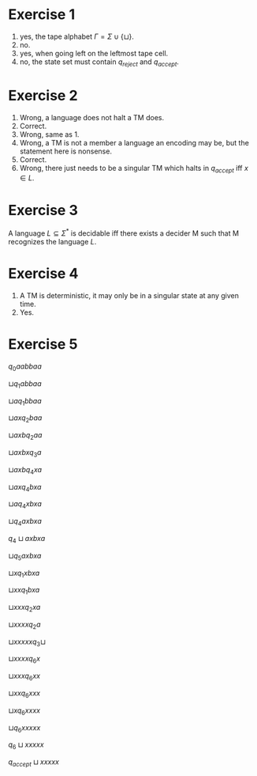 # Exercise 1
1. yes, the tape alphabet $\Gamma = \Sigma \cup \{\sqcup\}$.
2. no.
3. yes, when going left on the leftmost tape cell.
4. no, the state set must contain $q_{reject}$ and $q_{accept}$.

# Exercise 2
1. Wrong, a language does not halt a TM does.
2. Correct.
3. Wrong, same as 1.
4. Wrong, a TM is not a member a language an encoding may be, but the statement here is nonsense.
5. Correct.
6. Wrong, there just needs to be a singular TM which halts in $q_{accept}$ iff $x \in L$.

# Exercise 3
A language $L \subseteq \Sigma^*$ is decidable iff there exists a decider M such that M recognizes the language $L$.

# Exercise 4
1. A TM is deterministic, it may only be in a singular state at any given time.
2. Yes.

# Exercise 5
$q_0 a a b b a a$

$\sqcup q_1 a b b a a$

$\sqcup a q_1 b b a a$

$\sqcup a x q_2 b a a$

$\sqcup a x b q_2 a a$

$\sqcup a x b x q_3 a$

$\sqcup a x b q_4 x a$

$\sqcup a x q_4 b x a$

$\sqcup a q_4 x b x a$

$\sqcup q_4 a x b x a$

$q_4 \sqcup a x b x a$

$\sqcup q_5 a x b x a$

$\sqcup x q_1 x b x a$

$\sqcup x x q_1 b x a$

$\sqcup x x x q_2 x a$

$\sqcup x x x x q_2 a$

$\sqcup x x x x x q_3 \sqcup$

$\sqcup x x x x q_6 x$

$\sqcup x x x q_6 x x$

$\sqcup x x q_6 x x x$

$\sqcup x q_6 x x x x$

$\sqcup q_6 x x x x x$

$q_6 \sqcup x x x x x$

$q_{accept} \sqcup x x x x x$

